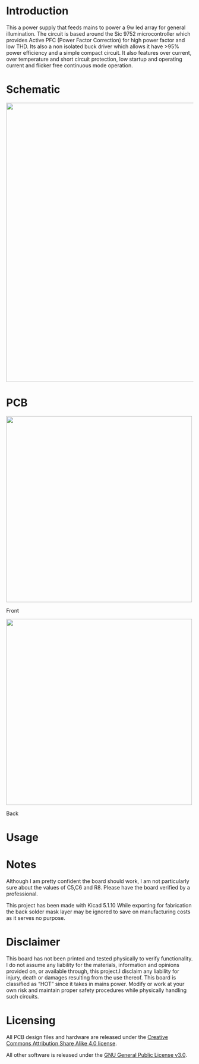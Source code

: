 # Introduction

This a power supply that feeds mains to power a 9w led array for general illumination. The circuit is based around the Sic 9752 microcontroller which provides Active PFC (Power Factor Correction) for high power factor and low THD. Its also a non isolated buck driver which allows it have >95% power efficiency and a simple compact circuit. It also features over current, over temperature and short circuit protection, low startup and operating current and flicker free continuous mode operation.

# Schematic
<img src= "https://user-images.githubusercontent.com/53912269/216520380-063c7d63-8e19-4aa3-a53e-b256b27be9e9.jpg"  width="750"> 

# PCB
<img src="https://user-images.githubusercontent.com/53912269/216521769-cab54fea-e722-42c3-ad62-2b289e68f1ba.png" width ="500">

Front

<img src="https://user-images.githubusercontent.com/53912269/216521137-b2e17857-9e0b-4b3a-a612-097903e77f13.png" width ="500">

Back

# Usage





# Notes

Although I am pretty confident the board should work, I am not particularly sure about the values of C5,C6 and R8. Please have the board verified by a professional. 

This project has been made with Kicad 5.1.10
While exporting for fabrication the back solder mask layer may be ignored to save on manufacturing costs as it serves no purpose.


# Disclaimer
This board has not been printed and tested physically to verify functionality. I do not assume any liability for the materials, information and opinions provided on, or available through, this project.I disclaim any liability for injury, death or damages resulting from the use thereof. This board is classified as “HOT” since it takes in mains power. Modify or work at your own risk and maintain proper safety procedures while physically handling such circuits.

# Licensing
All PCB design files and hardware are released under the [Creative Commons Attribution Share Alike 4.0 license](https://choosealicense.com/licenses/cc-by-sa-4.0/).

All other software is released under the [GNU General Public License v3.0](https://choosealicense.com/licenses/gpl-3.0/).

